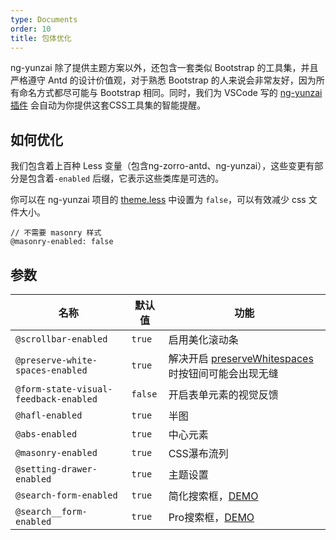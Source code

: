```yaml
---
type: Documents
order: 10
title: 包体优化
---
```


ng-yunzai 除了提供主题方案以外，还包含一套类似 Bootstrap 的工具集，并且严格遵守 Antd 的设计价值观，对于熟悉 Bootstrap 的人来说会非常友好，因为所有命名方式都尽可能与 Bootstrap 相同。同时，我们为 VSCode 写的 [ng-yunzai插件](https://marketplace.visualstudio.com/items?itemName=devcui.ng-yunzai-vscode) 会自动为你提供这套CSS工具集的智能提醒。

## 如何优化

我们包含着上百种 Less 变量（包含ng-zorro-antd、ng-yunzai），这些变更有部分是包含着`-enabled` 后缀，它表示这些类库是可选的。

你可以在 ng-yunzai 项目的 [theme.less](https://github.com/hbyunzai/ng-yunzai/blob/master/src/styles/theme.less) 中设置为 `false`，可以有效减少 css 文件大小。

```less
// 不需要 masonry 样式
@masonry-enabled: false
```

## 参数

| 名称 | 默认值 | 功能 |
| --- | --- | --- |
| `@scrollbar-enabled` | `true` | 启用美化滚动条 |
| `@preserve-white-spaces-enabled` | `true` | 解决开启 [preserveWhitespaces](https://angular.io/api/core/Component#preserveWhitespaces) 时按钮间可能会出现无缝 |
| `@form-state-visual-feedback-enabled` | `false` | 开启表单元素的视觉反馈 |
| `@hafl-enabled` | `true` | 半图 |
| `@abs-enabled` | `true` | 中心元素 |
| `@masonry-enabled` | `true` | CSS瀑布流列 |
| `@setting-drawer-enabled` | `true` | 主题设置 |
| `@search-form-enabled` | `true` | 简化搜索框，[DEMO](https://ng-yunzai.surge.sh/) |
| `@search__form-enabled` | `true` | Pro搜索框，[DEMO](https://ng-yunzai.surge.sh/) |
